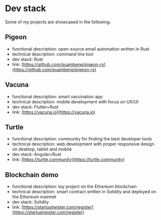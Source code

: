 # Dev stack

Some of my projects are showcased in the following.

## Pigeon

- functional description: open-source email automation written in Rust
- technical description: command line tool
- dev stack: Rust
- link: [https://github.com/quambene/pigeon-rs](https://github.com/quambene/pigeon-rs)

## Vacuna

- functional description: smart vaccination app
- technical description: mobile development with focus on UX/UI
- dev stack: Flutter+Rust
- link: [https://vacuna.io](https://vacuna.io)

## Turtle

- functional description: community for finding the best developer tools
- technical description: web development with proper responsive design on desktop, tablet and mobile
- dev stack: Angular+Rust
- link: [https://turtle.community](https://turtle.community)

## Blockchain demo

- functional description: toy project on the Ethereum blockchain
- technical description: smart contract written in Solidity and deployed on the Ethereum mainnet
- dev stack: Solidity
- link: [https://startuptwister.com/register](https://startuptwister.com/register)
